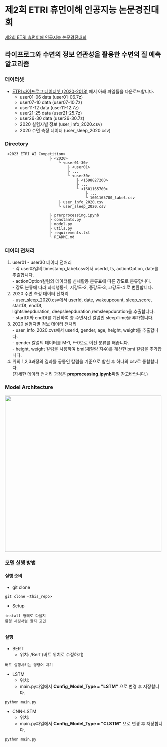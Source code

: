 제2회 ETRI 휴먼이해 인공지능 논문경진대회
==========
[제2회 ETRI 휴먼이해 인공지능 논문경진대회](https://aifactory.space/competition/detail/2234)   

## 라이프로그와 수면의 정보 연관성을 활용한 수면의 질 예측 알고리즘

### 데이터셋
* [ETRI 라이프로그 데이터셋 (2020-2018)](https://nanum.etri.re.kr/share/schung1/ETRILifelogDataset2020?lang=ko_KR) 에서 아래 파일들을 다운로드합니다. 
  - user01-06 data (user01-06.7z)
  - user07-10 data (user07-10.7z)
  - user11-12 data (user11-12.7z)
  - user21-25 data (user21-25.7z)
  - user26-30 data (user26-30.7z)
  - 2020 실험자별 정보 (user_info_2020.csv)
  - 2020 수면 측정 데이터 (user_sleep_2020.csv)

### Directory
```
 <2023_ETRI_AI_Competition>
                    ├ <2020>
                        └ <user01-30>
                            ├ <user01>
                            ├ ...
                            └ <user30>  
                                ├ <1598827200>
                                ├ ...
                                └ <1601165700>
                                    ├ ...
                                    └ 1601165700_label.csv
                        ├ user_info_2020.csv
                        └ user_sleep_2020.csv

                    ├ prerprocessing.ipynb
                    ├ constants.py
                    ├ model.py
                    ├ utils.py
                    ├ requirements.txt
                    └ README.md
```   

 
### 데이터 전처리
  1. user01 - user30 데이터 전처리   
    - 각 user파일의 timestamp_label.csv에서 userId, ts, actionOption, date를 추출합니다.   
    - actionOption칼럼의 데이터를 신체활동 분류표에 따른 강도로 분류합니다.   
    - 강도 분류에 따라 좌식행동-1, 저강도-2, 중강도-3, 고강도-4 로 변환합니다.    
  2. 2020 수면 측정 데이터 전처리   
    - user_sleep_2020.csv에서 userId, date, wakeupcount, sleep_score, startDt, endDt,   
      lightsleepduration, deepsleepduration,remsleepduration을 추출합니다.   
    - startDt와 endDt를 계산하여 총 수면시간 칼럼인 sleepTime을 추가합니다.    
  3. 2020 실험자별 정보 데이터 전처리   
    - user_info_2020.cvs에서 userId, gender, age, height, weight를 추출합니다.   
    - gender 칼럼의 데이터를 M-1, F-0으로 이진 분류를 해줍니다.   
    - height, weight 칼럼을 사용하여 bmi(체질량 지수)를 계산한 bmi 칼럼을 추가합니다.   
   4. 위의 1,2,3과정의 결과를 공통인 칼럼을 기준으로 합친 후 하나의 csv로 통합합니다.   
      (자세한 데이터 전처리 과정은 **preprocessing.ipynb**파일 참고바랍니다.)   
      
### Model Architecture
<img src="https://user-images.githubusercontent.com/69641554/235355120-9240b70c-2a9b-4254-992e-cda4af8aca70.png" width=500>

### 모델 실행 방법
#### 실행 준비
* git clone
```
git clone <this_repo>
```
* Setup
```
install 형태로 다쓸지 
환경 세팅처럼 할지 고민
```
```
```
#### 실행
* BERT
  * 위치: /Bert (버트 위치로 수정하기)
```
버트 실행시키는 명령어 치기
```
* LSTM   
  * 위치: 
  * main.py파일에서 **Config_Model_Type = "LSTM"** 으로 변경 후 저장합니다. 
```
python main.py
```
* CNN-LSTM
  * 위치:
  * main.py파일에서 **Config_Model_Type = "CLSTM"** 으로 변경 후 저장합니다. 
```
python main.py
```

                 
